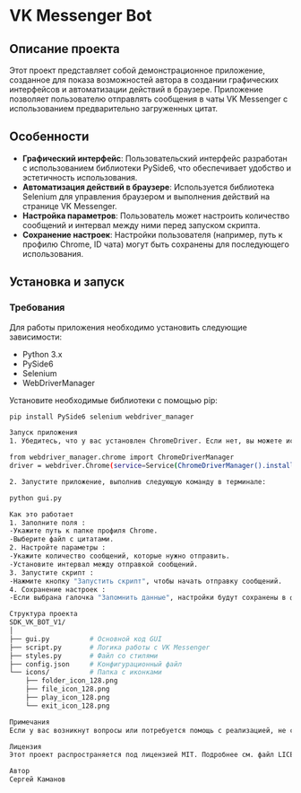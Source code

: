 # VK Messenger Bot

## Описание проекта

Этот проект представляет собой демонстрационное приложение, созданное для показа возможностей автора в создании графических интерфейсов и автоматизации действий в браузере. Приложение позволяет пользователю отправлять сообщения в чаты VK Messenger с использованием предварительно загруженных цитат.

## Особенности

- **Графический интерфейс**: Пользовательский интерфейс разработан с использованием библиотеки PySide6, что обеспечивает удобство и эстетичность использования.
- **Автоматизация действий в браузере**: Используется библиотека Selenium для управления браузером и выполнения действий на странице VK Messenger.
- **Настройка параметров**: Пользователь может настроить количество сообщений и интервал между ними перед запуском скрипта.
- **Сохранение настроек**: Настройки пользователя (например, путь к профилю Chrome, ID чата) могут быть сохранены для последующего использования.

## Установка и запуск

### Требования

Для работы приложения необходимо установить следующие зависимости:
- Python 3.x
- PySide6
- Selenium
- WebDriverManager

Установите необходимые библиотеки с помощью pip:

```bash
pip install PySide6 selenium webdriver_manager

Запуск приложения
1. Убедитесь, что у вас установлен ChromeDriver. Если нет, вы можете использовать webdriver_manager для автоматической установки:

from webdriver_manager.chrome import ChromeDriverManager
driver = webdriver.Chrome(service=Service(ChromeDriverManager().install()))

2. Запустите приложение, выполнив следующую команду в терминале:

python gui.py

Как это работает
1. Заполните поля :
-Укажите путь к папке профиля Chrome.
-Выберите файл с цитатами.
2. Настройте параметры :
-Укажите количество сообщений, которые нужно отправить.
-Установите интервал между отправкой сообщений.
3. Запустите скрипт :
-Нажмите кнопку "Запустить скрипт", чтобы начать отправку сообщений.
4. Сохранение настроек :
-Если выбрана галочка "Запомнить данные", настройки будут сохранены в файле конфигурации (config.json) и восстановлены при следующем запуске приложения.

Структура проекта
SDK_VK_BOT_V1/
│
├── gui.py          # Основной код GUI
├── script.py       # Логика работы с VK Messenger
├── styles.py       # Файл со стилями
├── config.json     # Конфигурационный файл
└── icons/          # Папка с иконками
    ├── folder_icon_128.png
    ├── file_icon_128.png
    ├── play_icon_128.png
    └── exit_icon_128.png

Примечания
Если у вас возникнут вопросы или потребуется помощь с реализацией, не стесняйтесь обращаться за помощью. Этот проект является демонстрацией возможностей автора в создании приложений и автоматизации действий в браузере, и его можно адаптировать под различные задачи и требования.

Лицензия
Этот проект распространяется под лицензией MIT. Подробнее см. файл LICENSE.

Автор
Сергей Каманов 
